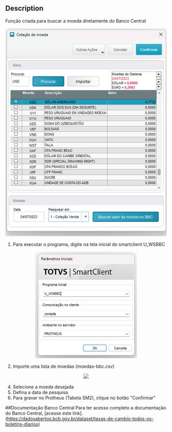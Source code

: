 ## Description
 Função criada para buscar a moeda diretamente do Banco Central
 
 <p align="center">
    <img src="resources/webserviceBancoCentral.png">
 </p>
 
 1. Para executar o programa, digite na tela inicial do smartclient U_WSBBC 
 <p align="center">
    <img src="resources/telainicialsmartclient.png">
 </p>
 
 2. Importe uma lista de moedas (moedas-bbc.csv)
 <p align="center">
    <img src="resources/moedas-bbc.csv.pngg">
 </p>
 
 4. Selecione a moeda desejada
 5. Defina a data de pesquisa
 6. Para gravar no Protheus (Tabela SM2), clique no botão "Confirmar"

##Documentação Banco Central
 Para ter acesso completo a documentação do Banco Central, [acesse este link].(https://dadosabertos.bcb.gov.br/dataset/taxas-de-cambio-todos-os-boletins-diarios)
